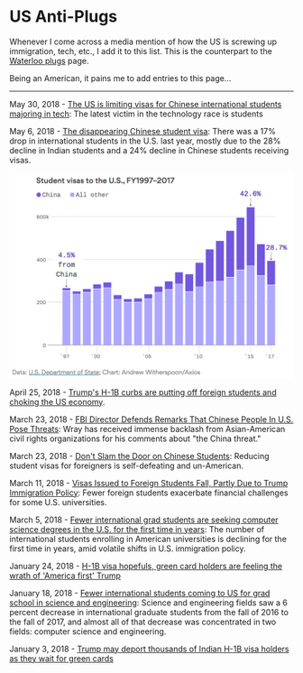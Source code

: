 # US Anti-Plugs

Whenever I come across a media mention of how the US is screwing up immigration, tech, etc., I add it to this list.
This is the counterpart to the [Waterloo plugs](waterloo-plugs.md) page.

Being an American, it pains me to add entries to this page...

---

May 30, 2018 - [The US is limiting visas for Chinese international students majoring in tech](https://www.theverge.com/2018/5/30/17410824/us-limiting-chinese-visa-international-students-technology-majors): The latest victim in the technology race is students

May 6, 2018 - [The disappearing Chinese student visa](https://www.axios.com/foreign-student-visas-dropping-china-india-trump-81e70609-9fa7-43eb-8f40-ccfef9fe3fa5.html): There was a 17% drop in international students in the U.S. last year, mostly due to the 28% decline in Indian students and a 24% decline in Chinese students receiving visas.

![Chinese student visas](us-anti-plugs-images/axios-2018-06.png)

April 25, 2018 - [Trump's H-1B curbs are putting off foreign students and choking the US economy](https://qz.com/1261468/donald-trumps-h-1b-curbs-put-off-foreign-students-and-choke-the-us-economy/).

March 23, 2018 - [FBI Director Defends Remarks That Chinese People In U.S. Pose Threats](https://www.huffingtonpost.com/entry/fbi-christopher-wray-chinese-immigrants_us_5ab3d47fe4b008c9e5f51975): Wray has received immense backlash from Asian-American civil rights organizations for his comments about "the China threat."

March 23, 2018 - [Don't Slam the Door on Chinese Students](https://www.bloomberg.com/view/articles/2018-03-23/reducing-visas-for-chinese-students-is-un-american): Reducing student visas for foreigners is self-defeating and un-American.

March 11, 2018 - [Visas Issued to Foreign Students Fall, Partly Due to Trump Immigration Policy](https://www.wsj.com/articles/visas-issued-to-foreign-students-fall-partly-due-to-trump-immigration-policy-1520766000): Fewer foreign students exacerbate financial challenges for some U.S. universities.

March 5, 2018 - [Fewer international grad students are seeking computer science degrees in the U.S. for the first time in years](https://www.geekwire.com/2018/fewer-international-grad-students-seeking-computer-science-degrees-u-s-first-time-years/): The number of international students enrolling in American universities is declining for the first time in years, amid volatile shifts in U.S. immigration policy.

January 24, 2018 - [H-1B visa hopefuls, green card holders are feeling the wrath of 'America first' Trump](https://www.theregister.co.uk/2018/01/24/trump_immigration_h_1b_crackdown/)

January 18, 2018 - [Fewer international students coming to US for grad school in science and engineering](https://www.pri.org/stories/2018-01-18/fewer-international-students-coming-us-grad-school-science-and-engineering): Science and engineering fields saw a 6 percent decrease in international graduate students from the fall of 2016 to the fall of 2017, and almost all of that decrease was concentrated in two fields: computer science and engineering.

January 3, 2018 - [Trump may deport thousands of Indian H-1B visa holders as they wait for green cards](https://qz.com/1170035/h-1b-visa-trap-trump-may-not-spare-even-those-indians-awaiting-green-cards/)
